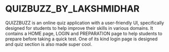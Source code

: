 # QUIZBUZZ_BY_LAKSHMIDHAR
QUIZZBUZZ is an online quiz application with a user-friendly UI, specifically designed for students to help improve their skills in various domains. It contains a HOME page, LOGIN and PREPARATION page to help students to prepare before taking a quick test. One of its kind login page is designed and quiz section is also made super cool.
